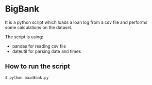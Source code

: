 # BigBank

It is a python script which loads a loan log from a csv file and performs some calculations on the dataset.

The script is using:

* pandas for reading csv file
* dateutil for parsing date and times

## How to run the script

    $ python mainBank.py